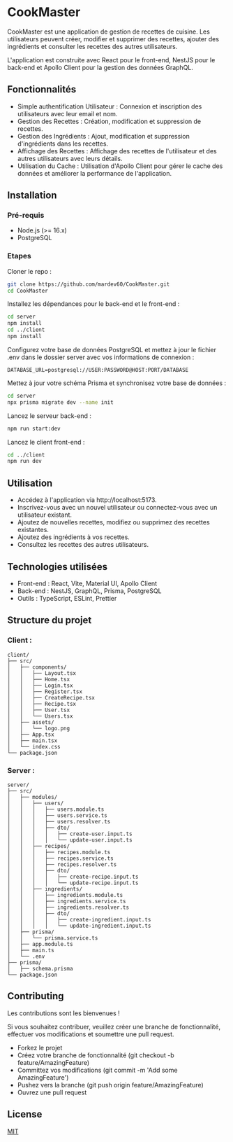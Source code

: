 # CookMaster

CookMaster est une application de gestion de recettes de cuisine. Les utilisateurs peuvent créer, modifier et supprimer des recettes, ajouter des ingrédients et consulter les recettes des autres utilisateurs. 

L'application est construite avec React pour le front-end, NestJS pour le back-end et Apollo Client pour la gestion des données GraphQL.

## Fonctionnalités

- Simple authentification Utilisateur : Connexion et inscription des utilisateurs avec leur email et nom.
- Gestion des Recettes : Création, modification et suppression de recettes.
- Gestion des Ingrédients : Ajout, modification et suppression d'ingrédients dans les recettes.
- Affichage des Recettes : Affichage des recettes de l'utilisateur et des autres utilisateurs avec leurs détails.
- Utilisation du Cache : Utilisation d'Apollo Client pour gérer le cache des données et améliorer la performance de l'application.

## Installation

### Pré-requis
- Node.js (>= 16.x)
- PostgreSQL

### Etapes
Cloner le repo :
```bash
git clone https://github.com/mardev60/CookMaster.git
cd CookMaster
```

Installez les dépendances pour le back-end et le front-end :
```bash
cd server
npm install
cd ../client
npm install
```

Configurez votre base de données PostgreSQL et mettez à jour le fichier .env dans le dossier server avec vos informations de connexion :
```
DATABASE_URL=postgresql://USER:PASSWORD@HOST:PORT/DATABASE
```

Mettez à jour votre schéma Prisma et synchronisez votre base de données :
```bash
cd server
npx prisma migrate dev --name init
```

Lancez le serveur back-end :
```bash
npm run start:dev
```

Lancez le client front-end :
```bash
cd ../client
npm run dev
```

## Utilisation

- Accédez à l'application via http://localhost:5173.
- Inscrivez-vous avec un nouvel utilisateur ou connectez-vous avec un utilisateur existant.
- Ajoutez de nouvelles recettes, modifiez ou supprimez des recettes existantes.
- Ajoutez des ingrédients à vos recettes.
- Consultez les recettes des autres utilisateurs.

## Technologies utilisées
- Front-end : React, Vite, Material UI, Apollo Client
- Back-end : NestJS, GraphQL, Prisma, PostgreSQL
- Outils : TypeScript, ESLint, Prettier

## Structure du projet
### Client :
```
client/
├── src/
│   ├── components/
│   │   ├── Layout.tsx
│   │   ├── Home.tsx
│   │   ├── Login.tsx
│   │   ├── Register.tsx
│   │   ├── CreateRecipe.tsx
│   │   ├── Recipe.tsx
│   │   ├── User.tsx
│   │   └── Users.tsx
│   ├── assets/
│   │   └── logo.png
│   ├── App.tsx
│   ├── main.tsx
│   └── index.css
└── package.json
```

### Server :
```
server/
├── src/
│   ├── modules/
│   │   ├── users/
│   │   │   ├── users.module.ts
│   │   │   ├── users.service.ts
│   │   │   ├── users.resolver.ts
│   │   │   ├── dto/
│   │   │   │   ├── create-user.input.ts
│   │   │   │   └── update-user.input.ts
│   │   ├── recipes/
│   │   │   ├── recipes.module.ts
│   │   │   ├── recipes.service.ts
│   │   │   ├── recipes.resolver.ts
│   │   │   ├── dto/
│   │   │   │   ├── create-recipe.input.ts
│   │   │   │   └── update-recipe.input.ts
│   │   ├── ingredients/
│   │   │   ├── ingredients.module.ts
│   │   │   ├── ingredients.service.ts
│   │   │   ├── ingredients.resolver.ts
│   │   │   ├── dto/
│   │   │   │   ├── create-ingredient.input.ts
│   │   │   │   └── update-ingredient.input.ts
│   ├── prisma/
│   │   └── prisma.service.ts
│   ├── app.module.ts
│   ├── main.ts
│   └── .env
├── prisma/
│   ├── schema.prisma
└── package.json
```

## Contributing

Les contributions sont les bienvenues ! 

Si vous souhaitez contribuer, veuillez créer une branche de fonctionnalité, effectuer vos modifications et soumettre une pull request.

- Forkez le projet
- Créez votre branche de fonctionnalité (git checkout -b feature/AmazingFeature)
- Committez vos modifications (git commit -m 'Add some AmazingFeature')
- Pushez vers la branche (git push origin feature/AmazingFeature)
- Ouvrez une pull request

## License

[MIT](https://choosealicense.com/licenses/mit/)